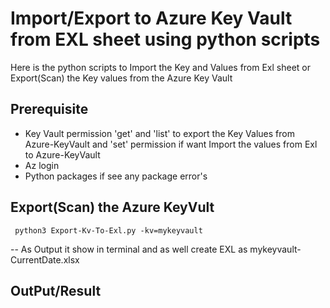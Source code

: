 # Import/Export to Azure Key Vault from EXL sheet using python scripts
Here is the python scripts to Import the Key and Values from Exl sheet or Export(Scan) the Key values from the Azure Key Vault
## Prerequisite
-	 Key Vault permission 'get' and 'list' to export the Key Values from Azure-KeyVault and 'set' permission if want Import the values from Exl to Azure-KeyVault
-	 Az login
-	 Python packages if see any package error's 
## Export(Scan) the Azure KeyVult
  ```
   python3 Export-Kv-To-Exl.py -kv=mykeyvault
  ```
  -- As Output it show in terminal and as well create EXL as mykeyvault-CurrentDate.xlsx
## OutPut/Result
